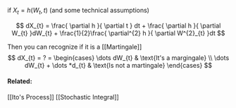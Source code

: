 if $X_{t} = h(W_{t}, t)$        (and some technical assumptions)

$$
dX_{t} = \frac{ \partial h }{ \partial t } dt + \frac{ \partial h }{ \partial W_{t} }dW_{t} + \frac{1}{2}\frac{ \partial^{2} h }{ \partial W^{2}_{t} }dt 
$$

Then you can recognize if it is a [[Martingale]]
$$
dX_{t} = ? = \begin{cases}
	\dots dW_{t}  & \text{It's a margingale} \\
\dots dW_{t} + \dots  *d_{t}  &  \text{Is not a martingale}
\end{cases}
$$

#### Related:
[[Ito's Process]]
[[Stochastic Integral]]

